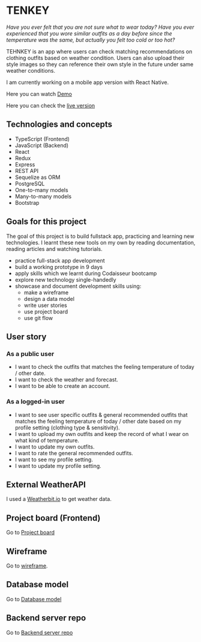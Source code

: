 # TENKEY

_Have you ever felt that you are not sure what to wear today?_
_Have you ever experienced that you wore similar outfits as a day before since the temperature was the same, but actually you felt too cold or too hot?_

TEHNKEY is an app where users can check matching recommendations on
clothing outfits based on weather condition. Users can also upload their style images so they can reference their own style in the future under same weather conditions.

I am currently working on a mobile app version with React Native.

Here you can watch [Demo]()

Here you can check the [live version](https://tenkey.netlify.app/)

## Technologies and concepts

- TypeScript (Frontend)
- JavaScript (Backend)
- React
- Redux
- Express
- REST API
- Sequelize as ORM
- PostgreSQL
- One-to-many models
- Many-to-many models
- Bootstrap

## Goals for this project

The goal of this project is to build fullstack app, practicing and learning new technologies. I learnt these new tools on my own by reading documentation, reading articles and watching tutorials.

- practice full-stack app development
- build a working prototype in 9 days
- apply skills which we learnt during Codaisseur bootcamp
- explore new technology single-handedly
- showcase and document development skills using:
  - make a wireframe
  - design a data model
  - write user stories
  - use project board
  - use git flow

## User story

### As a public user

- I want to check the outfits that matches the feeling temperature of today / other date.
- I want to check the weather and forecast.
- I want to be able to create an account.

### As a logged-in user

- I want to see user specific outfits & general recommended outfits that matches the feeling temperature of today / other date based on my profile setting (clothing type & sensitivity).
- I want to upload my own outfits and keep the record of what I wear on what kind of temperature.
- I want to update my own outfits.
- I want to rate the general recommended outfits.
- I want to see my profile setting.
- I want to update my profile setting.

## External WeatherAPI

I used a [Weatherbit.io](https://www.weatherbit.io/) to get weather data.

## Project board (Frontend)

Go to [Project board](https://github.com/RenaWagner/tenkey-client/projects/1)

## Wireframe

Go to [wireframe](https://wireframepro.mockflow.com/view/Ma7e3869bfb80383dc5ed1d0fc57660501617968583426).

## Database model

Go to [Database model](https://dbdiagram.io/d/60634435ecb54e10c33dfaa7)

## Backend server repo

Go to [Backend server repo](https://github.com/RenaWagner/tenkey-server)
